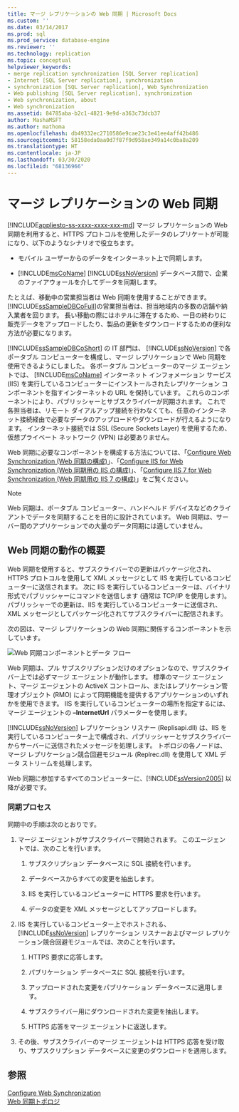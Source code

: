 ```yaml
---
title: マージ レプリケーションの Web 同期 | Microsoft Docs
ms.custom: ''
ms.date: 03/14/2017
ms.prod: sql
ms.prod_service: database-engine
ms.reviewer: ''
ms.technology: replication
ms.topic: conceptual
helpviewer_keywords:
- merge replication synchronization [SQL Server replication]
- Internet [SQL Server replication], synchronization
- synchronization [SQL Server replication], Web Synchronization
- Web publishing [SQL Server replication], synchronization
- Web synchronization, about
- Web synchronization
ms.assetid: 84785aba-b2c1-4821-9e9d-a363c73dcb37
author: MashaMSFT
ms.author: mathoma
ms.openlocfilehash: db49332ec2710586e9cae23c3e41ee4aff42b486
ms.sourcegitcommit: 58158eda0aa0d7f87f9d958ae349a14c0ba8a209
ms.translationtype: HT
ms.contentlocale: ja-JP
ms.lasthandoff: 03/30/2020
ms.locfileid: "68136966"
---
```

# <a name="web-synchronization-for-merge-replication"></a>マージ レプリケーションの Web 同期
[!INCLUDE[appliesto-ss-xxxx-xxxx-xxx-md](../../includes/appliesto-ss-xxxx-xxxx-xxx-md.md)]
  マージ レプリケーションの Web 同期を利用すると、HTTPS プロトコルを使用したデータのレプリケートが可能になり、以下のようなシナリオで役立ちます。  
  
-   モバイル ユーザーからのデータをインターネット上で同期します。  
  
-   [!INCLUDE[msCoName](../../includes/msconame-md.md)] [!INCLUDE[ssNoVersion](../../includes/ssnoversion-md.md)] データベース間で、企業のファイアウォールを介してデータを同期します。  
  
 たとえば、移動中の営業担当者は Web 同期を使用することができます。 [!INCLUDE[ssSampleDBCoFull](../../includes/sssampledbcofull-md.md)]の営業担当者は、担当地域内の多数の店舗や納入業者を回ります。 長い移動の際にはホテルに滞在するため、一日の終わりに販売データをアップロードしたり、製品の更新をダウンロードするための便利な方法が必要になります。  
  
 [!INCLUDE[ssSampleDBCoShort](../../includes/sssampledbcoshort-md.md)] の IT 部門は、 [!INCLUDE[ssNoVersion](../../includes/ssnoversion-md.md)] で各ポータブル コンピューターを構成し、マージ レプリケーションで Web 同期を使用できるようにしました。 各ポータブル コンピューターのマージ エージェントでは、 [!INCLUDE[msCoName](../../includes/msconame-md.md)] インターネット インフォメーション サービス (IIS) を実行しているコンピューターにインストールされたレプリケーション コンポーネントを指すインターネットの URL を保持しています。 これらのコンポーネントにより、パブリッシャーとサブスクライバーが同期されます。 これで各担当者は、リモート ダイアルアップ接続を行わなくても、任意のインターネット接続経由で必要なデータのアップロードやダウンロードが行えるようになります。 インターネット接続では SSL (Secure Sockets Layer) を使用するため、仮想プライベート ネットワーク (VPN) は必要ありません。  
  
 Web 同期に必要なコンポーネントを構成する方法については、「[Configure Web Synchronization (Web 同期の構成)](../../relational-databases/replication/configure-web-synchronization.md)」、「[Configure IIS for Web Synchronization (Web 同期用の IIS の構成)](../../relational-databases/replication/configure-iis-for-web-synchronization.md)」、「[Configure IIS 7 for Web Synchronization (Web 同期用の IIS 7 の構成)](../../relational-databases/replication/configure-iis-7-for-web-synchronization.md)」をご覧ください。  
  
> [!NOTE]  
>  Web 同期は、ポータブル コンピューター、ハンドヘルド デバイスなどのクライアントでデータを同期することを目的に設計されています。 Web 同期は、サーバー間のアプリケーションでの大量のデータ同期には適していません。  
  
## <a name="overview-of-how-web-synchronization-works"></a>Web 同期の動作の概要  
 Web 同期を使用すると、サブスクライバーでの更新はパッケージ化され、HTTPS プロトコルを使用して XML メッセージとして IIS を実行しているコンピューターに送信されます。 次に IIS を実行しているコンピューターは、バイナリ形式でパブリッシャーにコマンドを送信します (通常は TCP/IP を使用します)。 パブリッシャーでの更新は、IIS を実行しているコンピューターに送信され、XML メッセージとしてパッケージ化されてサブスクライバーに配信されます。  
  
 次の図は、マージ レプリケーションの Web 同期に関係するコンポーネントを示しています。  
  
 ![Web 同期コンポーネントとデータ フロー](../../relational-databases/replication/media/web-sync01.gif "Web 同期コンポーネントとデータ フロー")  
  
 Web 同期は、プル サブスクリプションだけのオプションなので、サブスクライバー上では必ずマージ エージェントが動作します。 標準のマージ エージェント、マージ エージェントの ActiveX コントロール、またはレプリケーション管理オブジェクト (RMO) によって同期機能を提供するアプリケーションのいずれかを使用できます。 IIS を実行しているコンピューターの場所を指定するには、マージ エージェントの **–InternetUrl** パラメーターを使用します。  
  
 [!INCLUDE[ssNoVersion](../../includes/ssnoversion-md.md)] レプリケーション リスナー (Replisapi.dll) は、IIS を実行しているコンピューター上で構成され、パブリッシャーとサブスクライバーからサーバーに送信されたメッセージを処理します。 トポロジの各ノードは、マージ レプリケーション競合回避モジュール (Replrec.dll) を使用して XML データ ストリームを処理します。  
  
 Web 同期に参加するすべてのコンピューターに、[!INCLUDE[ssVersion2005](../../includes/ssversion2005-md.md)] 以降が必要です。  
  
### <a name="synchronization-process"></a>同期プロセス  
 同期中の手順は次のとおりです。  
  
1.  マージ エージェントがサブスクライバーで開始されます。 このエージェントでは、次のことを行います。  
  
    1.  サブスクリプション データベースに SQL 接続を行います。  
  
    2.  データベースからすべての変更を抽出します。  
  
    3.  IIS を実行しているコンピューターに HTTPS 要求を行います。  
  
    4.  データの変更を XML メッセージとしてアップロードします。  
  
2.  IIS を実行しているコンピューター上でホストされる、 [!INCLUDE[ssNoVersion](../../includes/ssnoversion-md.md)] レプリケーション リスナーおよびマージ レプリケーション競合回避モジュールでは、次のことを行います。  
  
    1.  HTTPS 要求に応答します。  
  
    2.  パブリケーション データベースに SQL 接続を行います。  
  
    3.  アップロードされた変更をパブリケーション データベースに適用します。  
  
    4.  サブスクライバー用にダウンロードされた変更を抽出します。  
  
    5.  HTTPS 応答をマージ エージェントに返送します。  
  
3.  その後、サブスクライバーのマージ エージェントは HTTPS 応答を受け取り、サブスクリプション データベースに変更のダウンロードを適用します。  
  
## <a name="see-also"></a>参照  
 [Configure Web Synchronization](../../relational-databases/replication/configure-web-synchronization.md)   
 [Web 同期トポロジ](../../relational-databases/replication/topologies-for-web-synchronization.md)  
  
  
